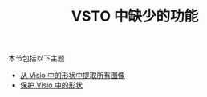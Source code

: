﻿---
title: VSTO 中缺少的功能
type: docs
weight: 20
url: /zh/net/missing-features-in-vsto/
---
本节包括以下主题

- [从 Visio 中的形状中提取所有图像](/diagram/zh/net/extract-all-images-from-shapes-in-visio/)
- [保护 Visio 中的形状](/diagram/zh/net/protect-shapes-in-visio/)
